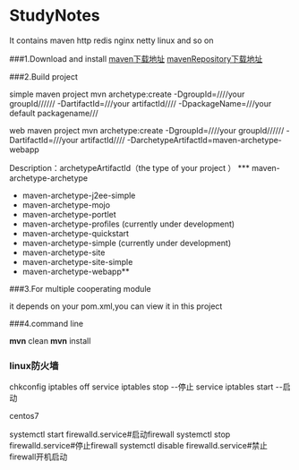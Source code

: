 # StudyNotes
It contains maven http redis nginx netty linux and so on

###1.Download and install
[maven下载地址](https://maven.apache.org/) 
[mavenRepository下载地址](http://mvnrepository.com/)

###2.Build project

simple maven project
mvn archetype:create -DgroupId=////your groupId////// -DartifactId=///your artifactId//// -DpackageName=///your default packagename///

web maven project
mvn archetype:create -DgroupId=////your groupId////// -DartifactId=///your artifactId//// -DarchetypeArtifactId=maven-archetype-webapp

Description：archetypeArtifactId（the type of your project ）
*** maven-archetype-archetype
* maven-archetype-j2ee-simple
* maven-archetype-mojo
* maven-archetype-portlet
* maven-archetype-profiles (currently under development)
* maven-archetype-quickstart
* maven-archetype-simple (currently under development)
* maven-archetype-site
* maven-archetype-site-simple
* maven-archetype-webapp**

###3.For multiple cooperating module

  it depends on your pom.xml,you can view it in this project

###4.command line

**mvn** clean
**mvn** install

### linux防火墙
chkconfig  iptables  off
service iptables stop --停止
service iptables start --启动

centos7 

systemctl start firewalld.service#启动firewall
systemctl stop firewalld.service#停止firewall
systemctl disable firewalld.service#禁止firewall开机启动